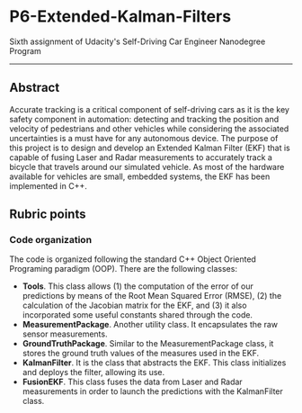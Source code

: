 # P6-Extended-Kalman-Filters
Sixth assignment of Udacity's Self-Driving Car Engineer Nanodegree Program

---

## Abstract
Accurate tracking is a critical component of self-driving cars as it is the key safety component in automation: detecting and tracking 
the position and velocity of pedestrians and other vehicles while considering the associated uncertainties is a must have for any 
autonomous device. The purpose of this project is to design and develop an Extended Kalman Filter (EKF) that is capable of fusing Laser 
and Radar measurements to accurately track a bicycle that travels around our simulated vehicle. As most of the hardware available for 
vehicles are small, embedded systems, the EKF has been implemented in C++.

## Rubric points
### Code organization
The code is organized following the standard C++ Object Oriented Programing paradigm (OOP). There are the following classes:
* **Tools**. This class allows (1) the computation of the error of our predictions by means of the Root Mean Squared Error (RMSE), (2) the calculation of the Jacobian matrix for the EKF, and (3) it also incorporated some useful constants shared through the code.
* **MeasurementPackage**. Another utility class. It encapsulates the raw sensor measurements.
* **GroundTruthPackage**. Similar to the MeasurementPackage class, it stores the ground truth values of the measures used in the EKF.
* **KalmanFilter**. It is the class that abstracts the EKF. This class initializes and deploys the filter, allowing its use.
* **FusionEKF**. This class fuses the data from Laser and Radar measurements in order to launch the predictions with the KalmanFilter class.


